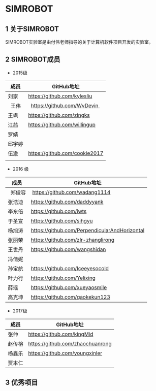 # SIMROBOT 
## 1 关于SIMROBOT
SIMROBOT实验室是由付伟老师指导的关于计算机软件项目开发的实验室。
## 2 SIMROBOT成员

* 2015级

| 成员 |  GitHub地址   |
| ---- | --- |
|   刘家   |   https://github.com/kylesliu  |
|   王伟   |   https://github.com/WvDevin  |
|   王飒   |    https://github.com/zingks |
|   江茜   |  https://github.com/willingup   |
|   罗婧   |     |
|  邱宇婷  |     |
|  伍渝    |   https://github.com/cookie2017  |
|       |     |
* 2016 级

| 成员 |  GitHub地址   |
| ---- | --- |
|   郑俊容  |  https://github.com/wadang1114 |
|张浩迪   |    https://github.com/daddyyank |
|   李东倍   |  https://github.com/iwts   |
|   于圣宣   | https://github.com/sihgyu   |
|   杨旭涛   |  https://github.com/PerpendicularAndHorizontal   |
|   张丽荣   |  https://github.com/zlr-zhanglirong |
|   王世丹   |  https://github.com/wangshidan   |
|   冯倩妮   |     |
|    孙宝航  |   https://github.com/Iceeyesocold  |
|    叶力行  |   https://github.com/Yelixing  |
|  薛瑶   |  https://github.com/xueyaosmile   |
|   高克坤   |    https://github.com/gaokekun123 |
* 2017级

| 成员 |  GitHub地址   |
| ---- | --- |
|  张仲  |   https://github.com/kingMid  |
|    赵传榕  |   https://github.com/zhaochuanrong  |
|   杨鑫乐   |  https://github.com/youngxinler   |
|   贾本仁   |     |

## 3 优秀项目
